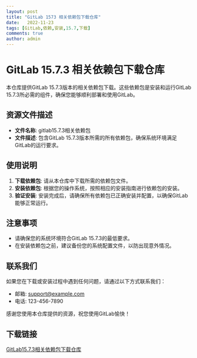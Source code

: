 ```yaml
---
layout: post
title: "GitLab 1573 相关依赖包下载仓库"
date:   2022-11-23
tags: [GitLab,依赖,安装,15.7,下载]
comments: true
author: admin
---
```

# GitLab 15.7.3 相关依赖包下载仓库

本仓库提供GitLab 15.7.3版本的相关依赖包下载。这些依赖包是安装和运行GitLab 15.7.3所必需的组件，确保您能够顺利部署和使用GitLab。

## 资源文件描述

- **文件名称**: gitlab15.7.3相关依赖包
- **文件描述**: 包含GitLab 15.7.3版本所需的所有依赖包，确保系统环境满足GitLab的运行要求。

## 使用说明

1. **下载依赖包**: 请从本仓库中下载所需的依赖包文件。
2. **安装依赖包**: 根据您的操作系统，按照相应的安装指南进行依赖包的安装。
3. **验证安装**: 安装完成后，请确保所有依赖包已正确安装并配置，以确保GitLab能够正常运行。

## 注意事项

- 请确保您的系统环境符合GitLab 15.7.3的最低要求。
- 在安装依赖包之前，建议备份您的系统配置文件，以防出现意外情况。

## 联系我们

如果您在下载或安装过程中遇到任何问题，请通过以下方式联系我们：

- 邮箱: support@example.com
- 电话: 123-456-7890

感谢您使用本仓库提供的资源，祝您使用GitLab愉快！

## 下载链接

[GitLab15.7.3相关依赖包下载仓库](https://pan.quark.cn/s/d87aa68ee197)